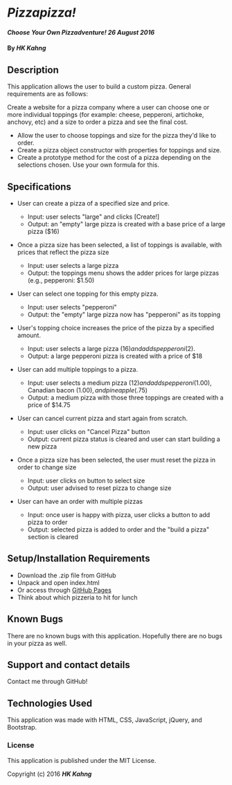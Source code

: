 # _Pizzapizza!_

#### _Choose Your Own Pizzadventure! 26 August 2016_

#### By _**HK Kahng**_

## Description

This application allows the user to build a custom pizza. General requirements are as follows:

Create a website for a pizza company where a user can choose one or more individual toppings (for example: cheese, pepperoni, artichoke, anchovy, etc) and a size to order a pizza and see the final cost.

* Allow the user to choose toppings and size for the pizza they'd like to order.
* Create a pizza object constructor with properties for toppings and size.
* Create a prototype method for the cost of a pizza depending on the selections chosen. Use your own formula for this.

## Specifications

* User can create a pizza of a specified size and price.
  * Input: user selects "large" and clicks [Create!]
  * Output: an "empty" large pizza is created with a base price of a large pizza ($16)

* Once a pizza size has been selected, a list of toppings is available, with prices that reflect the pizza size
  * Input: user selects a large pizza
  * Output: the toppings menu shows the adder prices for large pizzas (e.g., pepperoni: $1.50)

* User can select one topping for this empty pizza.
  * Input: user selects "pepperoni"
  * Output: the "empty" large pizza now has "pepperoni" as its topping

* User's topping choice increases the price of the pizza by a specified amount.
  * Input: user selects a large pizza ($16) and adds pepperoni ($2).
  * Output: a large pepperoni pizza is created with a price of $18

* User can add multiple toppings to a pizza.
  * Input: user selects a medium pizza ($12) and adds pepperoni ($1.00), Canadian bacon ($1.00), and pineapple ($.75)
  * Output: a medium pizza with those three toppings are created with a price of $14.75

* User can cancel current pizza and start again from scratch.
  * Input: user clicks on "Cancel Pizza" button
  * Output: current pizza status is cleared and user can start building a new pizza

* Once a pizza size has been selected, the user must reset the pizza in order to change size
  * Input: user clicks on button to select size
  * Output: user advised to reset pizza to change size

* User can have an order with multiple pizzas
  * Input: once user is happy with pizza, user clicks a button to add pizza to order
  * Output: selected pizza is added to order and the "build a pizza" section is cleared

## Setup/Installation Requirements

* Download the .zip file from GitHub
* Unpack and open index.html
* Or access through [GitHub Pages](https://eeronomicon.github.io/pizzapizza/)
* Think about which pizzeria to hit for lunch

## Known Bugs

There are no known bugs with this application. Hopefully there are no bugs in your pizza as well.

## Support and contact details

Contact me through GitHub!

## Technologies Used

This application was made with HTML, CSS, JavaScript, jQuery, and Bootstrap.

### License

This application is published under the MIT License.

Copyright (c) 2016 **_HK Kahng_**
